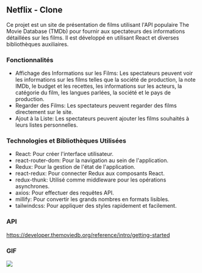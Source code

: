 ## Netflix - Clone

Ce projet est un site de présentation de films utilisant l'API populaire The Movie Database (TMDb) pour fournir aux spectateurs des informations détaillées sur les films. Il est développé en utilisant React et diverses bibliothèques auxiliaires.

### Fonctionnalités

- Affichage des Informations sur les Films: Les spectateurs peuvent voir les informations sur les films telles que la société de production, la note IMDb, le budget et les recettes, les informations sur les acteurs, la catégorie du film, les langues parlées, la société et le pays de production.
- Regarder des Films: Les spectateurs peuvent regarder des films directement sur le site.
- Ajout à la Liste: Les spectateurs peuvent ajouter les films souhaités à leurs listes personnelles.

### Technologies et Bibliothèques Utilisées

- React: Pour créer l'interface utilisateur.
- react-router-dom: Pour la navigation au sein de l'application.
- Redux: Pour la gestion de l'état de l'application.
- react-redux: Pour connecter Redux aux composants React.
- redux-thunk: Utilisé comme middleware pour les opérations asynchrones.
- axios: Pour effectuer des requêtes API.
- millify: Pour convertir les grands nombres en formats lisibles.
- tailwindcss: Pour appliquer des styles rapidement et facilement.

### API

https://developer.themoviedb.org/reference/intro/getting-started

### GIF

<img src="./public/Redux-Thunk.gif" />
